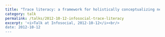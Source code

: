 ```yaml
---
title: "Trace literacy: a framework for holistically conceptualizing newcomer socialization in socio-technical systems"
category: talk
permalink: /talks/2012-10-12-infosocial-trace-literacy
excerpt: '<i>Talk at Infosocial, 2012-10-12</i><br/>
date: 2012-10-12
---
```

